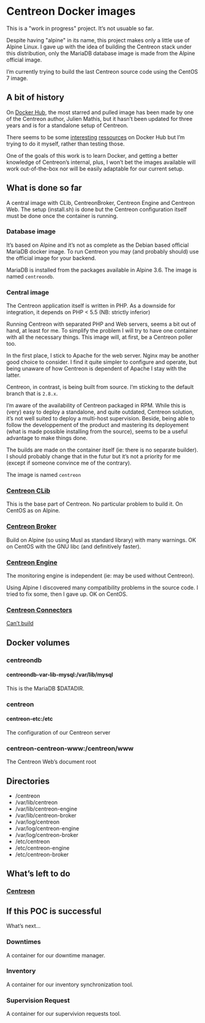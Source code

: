 # Centreon Docker images

This is a "work in progress" project. It’s not usuable so far.

Despite having "alpine" in its name, this project makes only a little use of Alpine Linux. I gave up with the idea of building the Centreon stack under this distribution, only the MariaDB database image is made from the Alpine official image.

I’m currently trying to build the last Centreon source code using the CentOS 7 image.

## A bit of history

On [Docker Hub](https://hub.docker.com/search/?isAutomated=0&isOfficial=0&page=1&pullCount=0&q=centreon&starCount=0), the most starred and pulled image has been made by one of the Centreon author, Julien Mathis, but it hasn’t been updated for three years and is for a standalone setup of Centreon.

There seems to be some [interesting](https://github.com/jpdurot/docker-centreon) [ressources](https://github.com/padelt/docker-centreon) on Docker Hub but I’m trying to do it myself, rather than testing those.

One of the goals of this work is to learn Docker, and getting a better knowledge of Centreon’s internal, plus, I won’t bet the images available will work out-of-the-box nor will be easily adaptable for our current setup.

## What is done so far

A central image with CLib, CentreonBroker, Centreon Engine and Centreon Web. The setup (install.sh) is done but the Centreon configuration itself must be done once the container is running.

### Database image

It’s based on Alpine and it’s not as complete as the Debian based official MariaDB docker image. To run Centreon you may (and probably should) use the official image for your backend.

MariaDB is installed from the packages available in Alpine 3.6. The image is named `centreondb`.

### Central image

The Centreon application itself is written in PHP. As a downside for integration, it depends on PHP < 5.5 (NB: strictly inferior)

Running Centreon with separated PHP and Web servers, seems a bit out of hand, at least for me. To simplify the problem I will try to have one container with all the necessary things. This image will, at first, be a Centreon poller too.

In the first place, I stick to Apache for the web server. Nginx may be another good choice to consider. I find it quite simpler to configure and operate, but being unaware of how Centreon is dependent of Apache I stay with the latter. 

Centreon, in contrast, is being built from source. I’m sticking to the default branch that is `2.8.x`.

I’m aware of the availability of Centreon packaged in RPM. While this is (very) easy to deploy a standalone, and quite outdated, Centreon solution, it’s not well suited to deploy a multi-host supervision. Beside, being able to follow the developpement of the product and mastering its deployement (what is made possible installing from the source), seems to be a useful advantage to make things done.

The builds are made on the container itself (ie: there is no separate builder). I should probably change that in the futur but it’s not a priority for me (except if someone convince me of the contrary).

The image is named `centreon`

### [Centreon CLib](https://github.com/centreon/centreon-clib)

This is the base part of Centreon. No particular problem to build it. On CentOS as on Alpine.

### [Centreon Broker](https://github.com/centreon/centreon-broker)

Build on Alpine (so using Musl as standard library) with many warnings. OK on CentOS with the GNU libc (and definitively faster).

### [Centreon Engine](https://github.com/centreon/centreon-engine)

The monitoring engine is independent (ie: may be used without Centreon).

Using Alpine I discovered many compatibility problems in the source code. I tried to fix some, then I gave up. OK on CentOS.

### [Centreon Connectors](https://github.com/centreon/centreon-connectors)

[Can’t build](https://github.com/centreon/centreon-connectors/issues/6)


## Docker volumes

### centreondb

#### centreondb-var-lib-mysql:/var/lib/mysql
 
This is the MariaDB $DATADIR.
 
### centreon

#### centreon-etc:/etc

The configuration of our Centreon server

### centreon-centreon-www:/centreon/www

The Centreon Web’s document root

## Directories

 - /centreon
 - /var/lib/centreon
 - /var/lib/centreon-engine
 - /var/lib/centreon-broker
 - /var/log/centreon
 - /var/log/centreon-engine
 - /var/log/centreon-broker
 - /etc/centreon
 - /etc/centreon-engine
 - /etc/centreon-broker

## What’s left to do

### [Centreon](https://github.com/centreon/centreon)



## If this POC is successful 

What’s next…

### Downtimes

A container for our downtime manager.

### Inventory

A container for our inventory synchronization tool.

### Supervision Request

A container for our supervivion requests tool.


